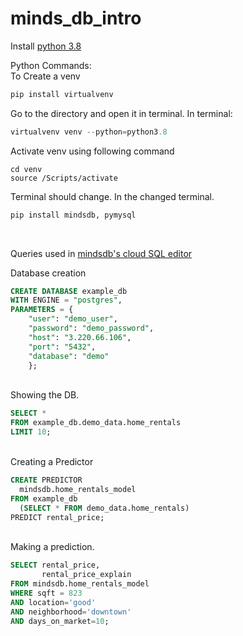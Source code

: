 # minds_db_intro
Install [python 3.8](https://www.python.org/downloads/release/python-380/) <br>

Python Commands: <br>
To Create a venv
```py
pip install virtualvenv
```
Go to the directory and open it in terminal. In terminal:
```py
virtualvenv venv --python=python3.8
```
Activate venv using following command
```
cd venv
source /Scripts/activate
```

Terminal should change. In the changed terminal.
```py
pip install mindsdb, pymysql
```

<br>

Queries used in [mindsdb's cloud SQL editor](https://cloud.mindsdb.com/) <br> 

Database creation

```sql
CREATE DATABASE example_db
WITH ENGINE = "postgres",
PARAMETERS = {
    "user": "demo_user",
    "password": "demo_password",
    "host": "3.220.66.106",
    "port": "5432",
    "database": "demo"
    };
```

<br> Showing the DB.

```sql
SELECT * 
FROM example_db.demo_data.home_rentals 
LIMIT 10;
```

<br>Creating a Predictor

```sql
CREATE PREDICTOR 
  mindsdb.home_rentals_model
FROM example_db
  (SELECT * FROM demo_data.home_rentals)
PREDICT rental_price;
```

<br>Making a prediction.
```sql
SELECT rental_price, 
       rental_price_explain 
FROM mindsdb.home_rentals_model
WHERE sqft = 823
AND location='good'
AND neighborhood='downtown'
AND days_on_market=10;
```

